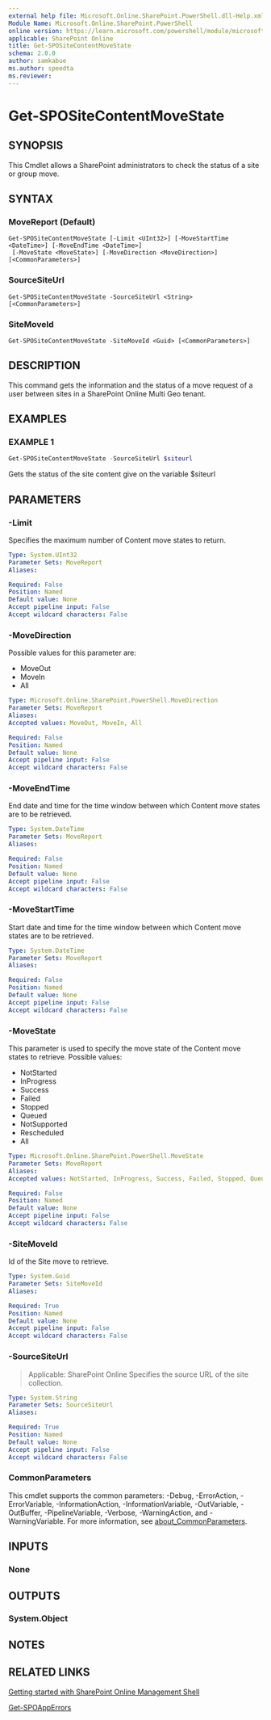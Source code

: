 ```yaml
---
external help file: Microsoft.Online.SharePoint.PowerShell.dll-Help.xml
Module Name: Microsoft.Online.SharePoint.PowerShell
online version: https://learn.microsoft.com/powershell/module/microsoft.online.sharepoint.powershell/get-spositecontentmovestate
applicable: SharePoint Online
title: Get-SPOSiteContentMoveState
schema: 2.0.0
author: samkabue
ms.author: speedta
ms.reviewer:
---
```


# Get-SPOSiteContentMoveState

## SYNOPSIS

This Cmdlet allows a SharePoint administrators to check the status of a site or group move.

## SYNTAX

### MoveReport (Default)
```
Get-SPOSiteContentMoveState [-Limit <UInt32>] [-MoveStartTime <DateTime>] [-MoveEndTime <DateTime>]
 [-MoveState <MoveState>] [-MoveDirection <MoveDirection>] [<CommonParameters>]
```

### SourceSiteUrl
```
Get-SPOSiteContentMoveState -SourceSiteUrl <String> [<CommonParameters>]
```

### SiteMoveId
```
Get-SPOSiteContentMoveState -SiteMoveId <Guid> [<CommonParameters>]
```

## DESCRIPTION

This command gets the information and the status of a move request of a user between sites in a SharePoint Online Multi Geo tenant.

## EXAMPLES

### EXAMPLE 1

```powershell
Get-SPOSiteContentMoveState -SourceSiteUrl $siteurl
```

Gets the status of the site content give on the variable $siteurl

## PARAMETERS

### -Limit
Specifies the maximum number of Content move states to return.

```yaml
Type: System.UInt32
Parameter Sets: MoveReport
Aliases:

Required: False
Position: Named
Default value: None
Accept pipeline input: False
Accept wildcard characters: False
```

### -MoveDirection
Possible values for this parameter are:
- MoveOut
- MoveIn
- All

```yaml
Type: Microsoft.Online.SharePoint.PowerShell.MoveDirection
Parameter Sets: MoveReport
Aliases:
Accepted values: MoveOut, MoveIn, All

Required: False
Position: Named
Default value: None
Accept pipeline input: False
Accept wildcard characters: False
```
### -MoveEndTime
End date and time for the time window between which Content move states are to be retrieved.

```yaml
Type: System.DateTime
Parameter Sets: MoveReport
Aliases:

Required: False
Position: Named
Default value: None
Accept pipeline input: False
Accept wildcard characters: False
```

### -MoveStartTime
Start date and time for the time window between which Content move states are to be retrieved.

```yaml
Type: System.DateTime
Parameter Sets: MoveReport
Aliases:

Required: False
Position: Named
Default value: None
Accept pipeline input: False
Accept wildcard characters: False
```
### -MoveState
This parameter is used to specify the move state of the Content move states to retrieve.
Possible values:
- NotStarted
- InProgress
- Success
- Failed
- Stopped
- Queued
- NotSupported
- Rescheduled
- All

```yaml
Type: Microsoft.Online.SharePoint.PowerShell.MoveState
Parameter Sets: MoveReport
Aliases:
Accepted values: NotStarted, InProgress, Success, Failed, Stopped, Queued, NotSupported, Rescheduled, All

Required: False
Position: Named
Default value: None
Accept pipeline input: False
Accept wildcard characters: False
```

### -SiteMoveId
Id of the Site move to retrieve.

```yaml
Type: System.Guid
Parameter Sets: SiteMoveId
Aliases:

Required: True
Position: Named
Default value: None
Accept pipeline input: False
Accept wildcard characters: False
```

### -SourceSiteUrl

> Applicable: SharePoint Online
Specifies the source URL of the site collection.

```yaml
Type: System.String
Parameter Sets: SourceSiteUrl
Aliases:

Required: True
Position: Named
Default value: None
Accept pipeline input: False
Accept wildcard characters: False
```

### CommonParameters

This cmdlet supports the common parameters: -Debug, -ErrorAction, -ErrorVariable, -InformationAction, -InformationVariable, -OutVariable, -OutBuffer, -PipelineVariable, -Verbose, -WarningAction, and -WarningVariable. For more information, see [about_CommonParameters](https://go.microsoft.com/fwlink/?LinkID=113216).

## INPUTS

### None

## OUTPUTS

### System.Object

## NOTES

## RELATED LINKS

[Getting started with SharePoint Online Management Shell](/powershell/sharepoint/sharepoint-online/connect-sharepoint-online)

[Get-SPOAppErrors](Get-SPOAppErrors.md)
